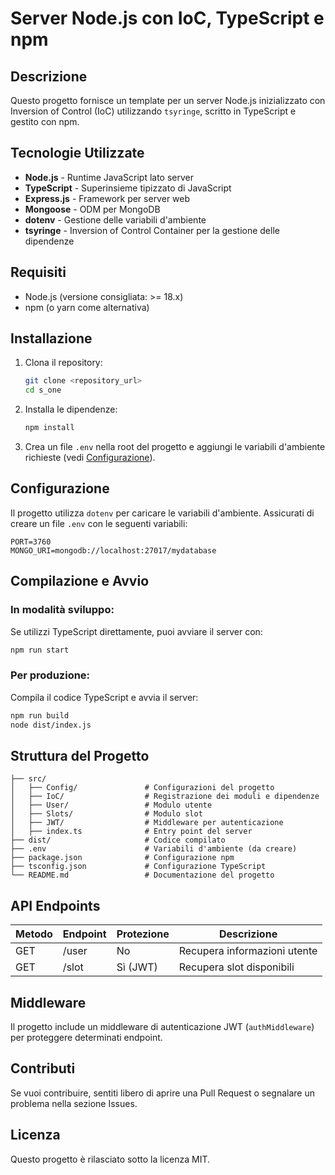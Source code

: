 # Server Node.js con IoC, TypeScript e npm

## Descrizione
Questo progetto fornisce un template per un server Node.js inizializzato con Inversion of Control (IoC) utilizzando `tsyringe`, scritto in TypeScript e gestito con npm.

## Tecnologie Utilizzate
- **Node.js** - Runtime JavaScript lato server
- **TypeScript** - Superinsieme tipizzato di JavaScript
- **Express.js** - Framework per server web
- **Mongoose** - ODM per MongoDB
- **dotenv** - Gestione delle variabili d'ambiente
- **tsyringe** - Inversion of Control Container per la gestione delle dipendenze

## Requisiti
- Node.js (versione consigliata: >= 18.x)
- npm (o yarn come alternativa)

## Installazione

1. Clona il repository:
   ```sh
   git clone <repository_url>
   cd s_one
   ```

2. Installa le dipendenze:
   ```sh
   npm install
   ```

3. Crea un file `.env` nella root del progetto e aggiungi le variabili d'ambiente richieste (vedi [Configurazione](#configurazione)).

## Configurazione
Il progetto utilizza `dotenv` per caricare le variabili d'ambiente. Assicurati di creare un file `.env` con le seguenti variabili:

```
PORT=3760
MONGO_URI=mongodb://localhost:27017/mydatabase
```

## Compilazione e Avvio

### In modalità sviluppo:
Se utilizzi TypeScript direttamente, puoi avviare il server con:
```sh
npm run start
```

### Per produzione:
Compila il codice TypeScript e avvia il server:
```sh
npm run build
node dist/index.js
```

## Struttura del Progetto
```
├── src/
│   ├── Config/               # Configurazioni del progetto
│   ├── IoC/                  # Registrazione dei moduli e dipendenze
│   ├── User/                 # Modulo utente
│   ├── Slots/                # Modulo slot
│   ├── JWT/                  # Middleware per autenticazione
│   ├── index.ts              # Entry point del server
├── dist/                     # Codice compilato
├── .env                      # Variabili d'ambiente (da creare)
├── package.json              # Configurazione npm
├── tsconfig.json             # Configurazione TypeScript
└── README.md                 # Documentazione del progetto
```

## API Endpoints

| Metodo | Endpoint    | Protezione | Descrizione                   |
|--------|------------|------------|-------------------------------|
| GET    | /user      | No         | Recupera informazioni utente  |
| GET    | /slot      | Sì (JWT)   | Recupera slot disponibili     |

## Middleware
Il progetto include un middleware di autenticazione JWT (`authMiddleware`) per proteggere determinati endpoint.

## Contributi
Se vuoi contribuire, sentiti libero di aprire una Pull Request o segnalare un problema nella sezione Issues.

## Licenza
Questo progetto è rilasciato sotto la licenza MIT.

